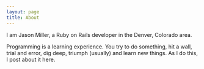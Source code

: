 ```yaml
---
layout: page
title: About
---
```


I am Jason Miller, a Ruby on Rails developer in the Denver, Colorado area.

Programming is a learning experience. You try to do something, hit a wall, trial
and error, dig deep, triumph (usually) and learn new things. As I do this,
I post about it here.
